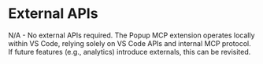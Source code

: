 # External APIs
N/A - No external APIs required. The Popup MCP extension operates locally within VS Code, relying solely on VS Code APIs and internal MCP protocol. If future features (e.g., analytics) introduce externals, this can be revisited.
